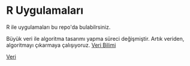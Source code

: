 # R Uygulamaları
R ile uygulamaları bu repo'da bulabilrsiniz.



Büyük veri ile algoritma tasarımı yapma süreci değişmiştir. Artık veriden, algoritmayı çıkarmaya çalışıyoruz.
[Veri Bilimi](https://www.draw.io/?lightbox=1&highlight=0000ff&edit=_blank&layers=1&nav=1&title=Untitled%20Diagram.xml#R7Vldk5owFP01PLYDCSA8rna7felMZ%2Fah7WOEiBkDsSGu2l%2FfBBIkhP2oq3ZnrQ9Kzs0X59x7uUEPzsrdHUfr5VeWY%2BoBP9958JMHQBr58lsB%2BxaIDFBwkrdQcADuyW%2BsQdNtQ3JcWx0FY1SQtQ1mrKpwJiwMcc62drcFo%2Faqa1RgB7jPEHXR7yQXyxZNQHzAv2BSLM3KQZy2ljnKVgVnm0qv5wG4aD6tuURmLn2j9RLlbNuD4K0HZ5wx0V6VuxmmilpDWzvu8yPWbt8cV%2BIlA0A74AHRDTY7jqkcOl0wOYPcoNhrUuJfG2YMH%2BpGshvZIYjWu4NRXhX6t5llboAbWjBORImMRe5pPuwtsXZZAwNrB6AhFqutB9K8XRKB79coU9at9EOJLUVJtXlBKJ0xyngzFuYIJ4tM4rXgbIV7ljhL8HzRrdcnT%2FP5gLnAux6kybzDrMSC72UXbYWhFlY7PjCOvz24UWDEX%2FZcKNYY0p5bdFMf1JMXWsBxMeGImAMGcZXfqPiQrYyiuiaZTZq8c77%2FIRu%2BafxUjY9RR5yJB%2FAUYQLxAgvLxXBuhZzLYI%2BhaIQgg3FMkSAPdqCOsaZX%2BMZI48hGIH8gUDIgvmYbnmE9qh85w4lSeyIIBxO1HDgTSfrRvtdtrTrUjswdMS9SPnSUvyM8J4780ouFLbgTDX7zceNHpzE4RZQUlfIfKTqWxqmKDiJz5402lCTP1YKjAXqCGANRbEs4cWMsHPEgcIIQm7ghNoNeMvFmoTcNVqL9fZ%2B8Rz6weY8nF%2BM9eTOp7Y3ksTCGgyBIj8tjkf%2FMRJfMY6kj81TF13S2b39WrcPKxOYrII2rDNdHpbnuof9YmfC6cFvLTcr7xlzhpCr0NphqCcV0pLywq%2F5UI2OlctmmX6EcWF%2BfIHKDNLA19keqksmZQtfU9OevMfUx5N%2FUl4skw9lofTlPorCR%2BwRKwtB%2B9oVjSp6rvgyCESWvOgtDP7LlCKLjsjAMn5noklk4cE%2BF77mcjO3kGBpNL1DWBG7hfuURFcaJrQY4uq55ZqKLRlT08sKmZhWXix99kOgeN489oN5XZWM%2FD%2BHY%2B5azVTaxG71Xcxp00iaEl0ubI8fw606bTiESghMVIsOJLpo23fPg%2F9fTr3uFkw5qndBNl%2F4TbvoXUSubh%2F8xWvEP%2FxXB2z8%3D)


[Veri](https://github.com/uzay00/VeriBilimi/blob/master/veri.png)
